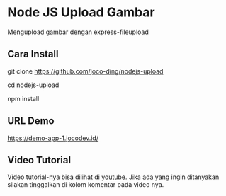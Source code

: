 # Node JS Upload Gambar

Mengupload gambar dengan express-fileupload

## Cara Install

git clone https://github.com/joco-ding/nodejs-upload

cd nodejs-upload

npm install

## URL Demo

https://demo-app-1.jocodev.id/

## Video Tutorial

Video tutorial-nya bisa dilihat di 
[youtube](https://youtu.be/Mw-5rEasZqs). 
Jika ada yang ingin ditanyakan silakan tinggalkan di 
kolom komentar pada video nya.
